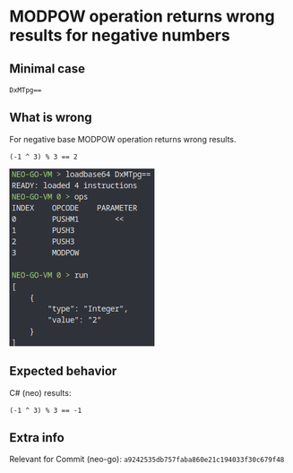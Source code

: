 # MODPOW operation returns wrong results for negative numbers

## Minimal case

```text
DxMTpg==
```

## What is wrong

For negative base MODPOW operation returns wrong results.

```text
(-1 ^ 3) % 3 == 2
```

![image](./neo-go-3612.png)

## Expected behavior

C# (neo) results:

```text
(-1 ^ 3) % 3 == -1
```

## Extra info

Relevant for Commit (neo-go): `a9242535db757faba860e21c194033f30c679f48`

